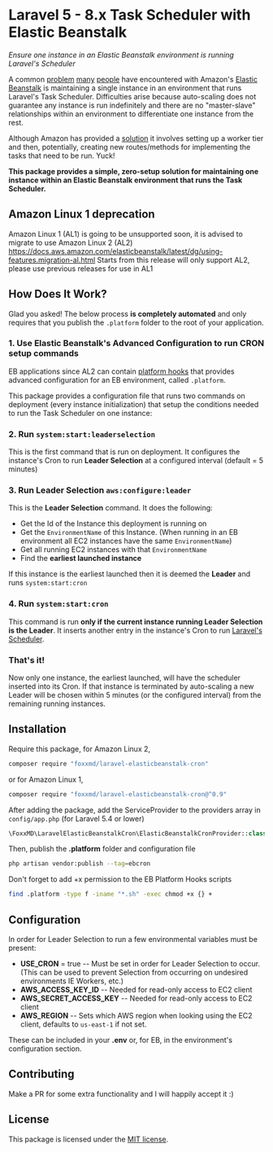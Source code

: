 # Laravel 5 - 8.x Task Scheduler with Elastic Beanstalk

*Ensure one instance in an Elastic Beanstalk environment is running Laravel's Scheduler*

A common [problem](https://stackoverflow.com/questions/14077095/aws-elastic-beanstalk-running-a-cronjob) [many](http://culttt.com/2016/02/08/setting-up-and-using-cron-jobs-with-laravel-and-aws-elastic-beanstalk/) [people](https://medium.com/@joelennon/running-cron-jobs-on-amazon-web-services-aws-elastic-beanstalk-a41d91d1c571#.i53d41sci) have encountered with Amazon's [Elastic Beanstalk](https://aws.amazon.com/elasticbeanstalk/) is maintaining a single instance in an environment that runs Laravel's Task Scheduler. Difficulties arise because auto-scaling does not guarantee any instance is run indefinitely and there are no "master-slave" relationships within an environment to differentiate one instance from the rest.

Although Amazon has provided a [solution](http://stackoverflow.com/a/28719447/1469797) it involves setting up a worker tier and then, potentially, creating new routes/methods for implementing the tasks that need to be run. Yuck!

**This package provides a simple, zero-setup solution for maintaining one instance within an Elastic Beanstalk environment that runs the Task Scheduler.**

## Amazon Linux 1 deprecation

Amazon Linux 1 (AL1) is going to be unsupported soon, it is advised to migrate to use Amazon Linux 2 (AL2)
https://docs.aws.amazon.com/elasticbeanstalk/latest/dg/using-features.migration-al.html
Starts from this release will only support AL2, please use previous releases for use in AL1

## How Does It Work?

Glad you asked! The below process **is completely automated** and only requires that you publish the `.platform` folder to the root of your application.

### 1. Use Elastic Beanstalk's Advanced Configuration to run CRON setup commands

EB applications since AL2 can contain [platform hooks](https://docs.aws.amazon.com/elasticbeanstalk/latest/dg/platforms-linux-extend.html) that provides advanced configuration for an EB environment, called `.platform`.

This package provides a configuration file that runs two commands on deployment (every instance initialization) that setup the conditions needed to run the Task Scheduler on one instance:

### 2. Run `system:start:leaderselection`

This is the first command that is run on deployment. It configures the instance's Cron to run **Leader Selection** at a configured interval (default = 5 minutes)

### 3. Run **Leader Selection** `aws:configure:leader`

This is the **Leader Selection** command. It does the following:

* Get the Id of the Instance this deployment is running on
* Get the `EnvironmentName` of this Instance. (When running in an EB environment all EC2 instances have the same `EnvironmentName`)
* Get all running EC2 instances with that `EnvironmentName`
* Find the **earliest launched instance**

If this instance is the earliest launched then it is deemed the **Leader** and runs `system:start:cron`

### 4. Run `system:start:cron`

This command is run **only if the current instance running Leader Selection is the Leader**. It inserts another entry in the instance's Cron to run [Laravel's Scheduler](https://laravel.com/docs/5.1/scheduling).

### That's it!

Now only one instance, the earliest launched, will have the scheduler inserted into its Cron. If that instance is terminated by auto-scaling a new Leader will be chosen within 5 minutes (or the configured interval) from the remaining running instances.

## Installation

Require this package, for Amazon Linux 2,

```bash
composer require "foxxmd/laravel-elasticbeanstalk-cron"
```

or for Amazon Linux 1,

```bash
composer require "foxxmd/laravel-elasticbeanstalk-cron@^0.9"
```

After adding the package, add the ServiceProvider to the providers array in `config/app.php` (for Laravel 5.4 or lower)

```php
\FoxxMD\LaravelElasticBeanstalkCron\ElasticBeanstalkCronProvider::class
```

Then, publish the **.platform** folder and configuration file

```bash
php artisan vendor:publish --tag=ebcron
```

Don't forget to add +x permission to the EB Platform Hooks scripts

```bash
find .platform -type f -iname "*.sh" -exec chmod +x {} +
```

## Configuration

In order for Leader Selection to run a few environmental variables must be present:

* **USE_CRON** = true -- Must be set in order for Leader Selection to occur. (This can be used to prevent Selection from occurring on undesired environments IE Workers, etc.)
* **AWS_ACCESS_KEY_ID** -- Needed for read-only access to EC2 client
* **AWS_SECRET_ACCESS_KEY** -- Needed for read-only access to EC2 client
* **AWS_REGION** -- Sets which AWS region when looking using the EC2 client, defaults to `us-east-1` if not set.

These can be included in your **.env** or, for EB, in the environment's configuration section.

## Contributing

Make a PR for some extra functionality and I will happily accept it :)

## License

This package is licensed under the [MIT license](https://github.com/FoxxMD/laravel-elasticbeanstalk-cron/blob/master/LICENSE.txt).
